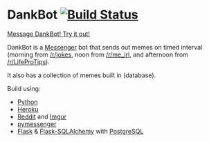 # DankBot [![Build Status](https://travis-ci.org/Cretezy/DankBot.svg?branch=master)](https://travis-ci.org/Cretezy/DankBot)

[Message DankBot! Try it out!](https://m.me/DankBot420)

DankBot is a [Messenger](https://developers.facebook.com/docs/messenger-platform) bot that sends out memes on timed interval (morning from [/r/jokes](https://reddit.com/r/jokes), noon from [/r/me_irl](https://reddit.com/r/me_irl), and afternoon from [/r/LifeProTips](https://reddit.com/r/LifeProTips)).

It also has a collection of memes built in (database).


Build using:

* [Python](https://www.python.org)
* [Heroku](https://heroku.com)
* [Reddit](https://reddit.com) and [Imgur](https://imgur.com)
* [pymessenger](https://github.com/davidchua/pymessenger)
* [Flask](https://github.com/pallets/flask) & [Flask-SQLAlchemy](http://flask-sqlalchemy.pocoo.org/2.1/) with [PostgreSQL](https://www.postgresql.org/)